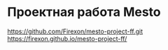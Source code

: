 # Проектная работа Mesto

https://github.com/Firexon/mesto-project-ff.git
https://firexon.github.io/mesto-project-ff/
